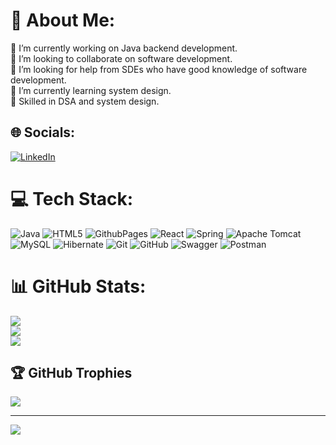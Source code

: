 # 💫 About Me:
🔭 I’m currently working on Java backend development.<br>👯 I’m looking to collaborate on software development.<br>🤝 I’m looking for help from SDEs who have good knowledge of software development.<br>🌱 I’m currently learning system design.<br>💬 Skilled in DSA and system design.<br>


## 🌐 Socials:
[![LinkedIn](https://img.shields.io/badge/LinkedIn-%230077B5.svg?logo=linkedin&logoColor=white)](https://linkedin.com/in/https://www.linkedin.com/in/firdoseshaik/) 

# 💻 Tech Stack:
![Java](https://img.shields.io/badge/java-%23ED8B00.svg?style=for-the-badge&logo=openjdk&logoColor=white) ![HTML5](https://img.shields.io/badge/html5-%23E34F26.svg?style=for-the-badge&logo=html5&logoColor=white) ![GithubPages](https://img.shields.io/badge/github%20pages-121013?style=for-the-badge&logo=github&logoColor=white) ![React](https://img.shields.io/badge/react-%2320232a.svg?style=for-the-badge&logo=react&logoColor=%2361DAFB) ![Spring](https://img.shields.io/badge/spring-%236DB33F.svg?style=for-the-badge&logo=spring&logoColor=white) ![Apache Tomcat](https://img.shields.io/badge/apache%20tomcat-%23F8DC75.svg?style=for-the-badge&logo=apache-tomcat&logoColor=black) ![MySQL](https://img.shields.io/badge/mysql-4479A1.svg?style=for-the-badge&logo=mysql&logoColor=white) ![Hibernate](https://img.shields.io/badge/Hibernate-59666C?style=for-the-badge&logo=Hibernate&logoColor=white) ![Git](https://img.shields.io/badge/git-%23F05033.svg?style=for-the-badge&logo=git&logoColor=white) ![GitHub](https://img.shields.io/badge/github-%23121011.svg?style=for-the-badge&logo=github&logoColor=white) ![Swagger](https://img.shields.io/badge/-Swagger-%23Clojure?style=for-the-badge&logo=swagger&logoColor=white) ![Postman](https://img.shields.io/badge/Postman-FF6C37?style=for-the-badge&logo=postman&logoColor=white)
# 📊 GitHub Stats:
![](https://github-readme-stats.vercel.app/api?username=shaikfirdose-dev&theme=onedark&hide_border=false&include_all_commits=true&count_private=true)<br/>
![](https://github-readme-streak-stats.herokuapp.com/?user=shaikfirdose-dev&theme=onedark&hide_border=false)<br/>
![](https://github-readme-stats.vercel.app/api/top-langs/?username=shaikfirdose-dev&theme=onedark&hide_border=false&include_all_commits=true&count_private=true&layout=compact)

## 🏆 GitHub Trophies
![](https://github-profile-trophy.vercel.app/?username=shaikfirdose-dev&theme=radical&no-frame=false&no-bg=false&margin-w=4)

---
[![](https://visitcount.itsvg.in/api?id=shaikfirdose-dev&icon=0&color=0)](https://visitcount.itsvg.in)

<!-- Proudly created with GPRM ( https://gprm.itsvg.in ) -->

